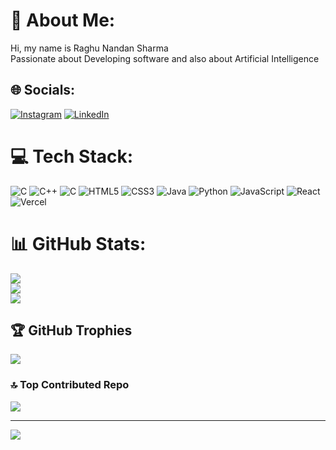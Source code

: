 # 💫 About Me:
Hi, my name is Raghu Nandan Sharma<br>Passionate about Developing software and also about Artificial Intelligence


## 🌐 Socials:
[![Instagram](https://img.shields.io/badge/Instagram-%23E4405F.svg?logo=Instagram&logoColor=white)](https://instagram.com/raghu._.79_) [![LinkedIn](https://img.shields.io/badge/LinkedIn-%230077B5.svg?logo=linkedin&logoColor=white)](https://linkedin.com/in/raghunandansharma19) 

# 💻 Tech Stack:
![C](https://img.shields.io/badge/c-%2300599C.svg?style=for-the-badge&logo=c&logoColor=white) ![C++](https://img.shields.io/badge/c++-%2300599C.svg?style=for-the-badge&logo=c%2B%2B&logoColor=white) ![C](https://img.shields.io/badge/c-%2300599C.svg?style=for-the-badge&logo=c&logoColor=white) ![HTML5](https://img.shields.io/badge/html5-%23E34F26.svg?style=for-the-badge&logo=html5&logoColor=white) ![CSS3](https://img.shields.io/badge/css3-%231572B6.svg?style=for-the-badge&logo=css3&logoColor=white) ![Java](https://img.shields.io/badge/java-%23ED8B00.svg?style=for-the-badge&logo=openjdk&logoColor=white) ![Python](https://img.shields.io/badge/python-3670A0?style=for-the-badge&logo=python&logoColor=ffdd54) ![JavaScript](https://img.shields.io/badge/javascript-%23323330.svg?style=for-the-badge&logo=javascript&logoColor=%23F7DF1E) ![React](https://img.shields.io/badge/react-%2320232a.svg?style=for-the-badge&logo=react&logoColor=%2361DAFB) ![Vercel](https://img.shields.io/badge/vercel-%23000000.svg?style=for-the-badge&logo=vercel&logoColor=white)
# 📊 GitHub Stats:
![](https://github-readme-stats.vercel.app/api?username=Raghu-Nandan-Sharma-19&theme=dark&hide_border=false&include_all_commits=true&count_private=true)<br/>
![](https://github-readme-streak-stats.herokuapp.com/?user=Raghu-Nandan-Sharma-19&theme=dark&hide_border=false)<br/>
![](https://github-readme-stats.vercel.app/api/top-langs/?username=Raghu-Nandan-Sharma-19&theme=dark&hide_border=false&include_all_commits=true&count_private=true&layout=compact)

## 🏆 GitHub Trophies
![](https://github-profile-trophy.vercel.app/?username=Raghu-Nandan-Sharma-19&theme=radical&no-frame=false&no-bg=true&margin-w=4)

### 🔝 Top Contributed Repo
![](https://github-contributor-stats.vercel.app/api?username=Raghu-Nandan-Sharma-19&limit=5&theme=dark&combine_all_yearly_contributions=true)

---
[![](https://visitcount.itsvg.in/api?id=Raghu-Nandan-Sharma-19&icon=10&color=0)](https://visitcount.itsvg.in)

<!-- Proudly created with GPRM ( https://gprm.itsvg.in ) -->
